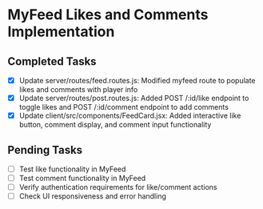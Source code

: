 # MyFeed Likes and Comments Implementation

## Completed Tasks
- [x] Update server/routes/feed.routes.js: Modified myfeed route to populate likes and comments with player info
- [x] Update server/routes/post.routes.js: Added POST /:id/like endpoint to toggle likes and POST /:id/comment endpoint to add comments
- [x] Update client/src/components/FeedCard.jsx: Added interactive like button, comment display, and comment input functionality

## Pending Tasks
- [ ] Test like functionality in MyFeed
- [ ] Test comment functionality in MyFeed
- [ ] Verify authentication requirements for like/comment actions
- [ ] Check UI responsiveness and error handling
